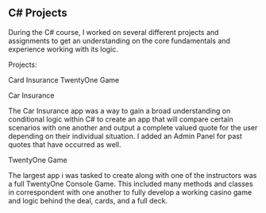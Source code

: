 <h2>C# Projects</h2>

During the C# course, I worked on several different projects and assignments to get an understanding on the core fundamentals and experience working with its logic.

Projects:

Card Insurance
TwentyOne Game

Car Insurance

The Car Insurance app was a way to gain a broad understanding on conditional logic within C# to create an app that will compare certain scenarios with one another and output a complete valued quote for the user depending on their individual situation. I added an Admin Panel for past quotes that have occurred as well.

TwentyOne Game

The largest app i was tasked to create along with one of the instructors was a full TwentyOne Console Game. This included many methods and classes in correspondent with one another to fully develop a working casino game and logic behind the deal, cards, and a full deck.
